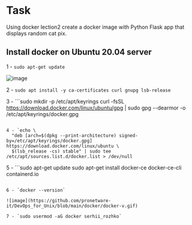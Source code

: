 # Task #
Using docker lection2 create a docker image with Python Flask app that displays random cat pix.



## Install docker on Ubuntu 20.04 server ##

1 - `sudo apt-get update`

![image](https://github.com/pronetware-it/DevOps_for_Unix/blob/main/docker/apt-update.gif)

2 - `sudo apt install -y ca-certificates curl gnupg lsb-release`

3 - ```sudo mkdir -p /etc/apt/keyrings
curl -fsSL https://download.docker.com/linux/ubuntu/gpg | sudo gpg --dearmor -o /etc/apt/keyrings/docker.gpg
```

4 - `echo \
  "deb [arch=$(dpkg --print-architecture) signed-by=/etc/apt/keyrings/docker.gpg] https://download.docker.com/linux/ubuntu \
  $(lsb_release -cs) stable" | sudo tee /etc/apt/sources.list.d/docker.list > /dev/null
```

5 - ```sudo apt-get update
sudo apt-get install docker-ce docker-ce-cli containerd.io
```

6 - `docker --version`

![image](https://github.com/pronetware-it/DevOps_for_Unix/blob/main/docker/docker-v.gif) 

7 - `sudo usermod -aG docker serhii_rozhko`


